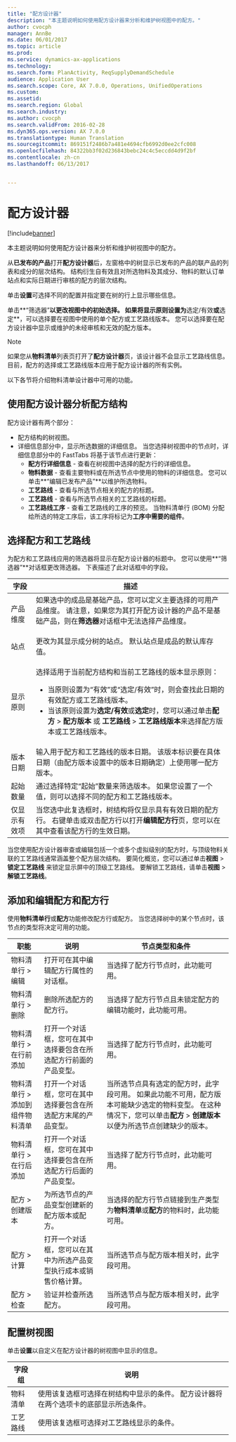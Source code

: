 ```yaml
---
title: "配方设计器"
description: "本主题说明如何使用配方设计器来分析和维护树视图中的配方。"
author: cvocph
manager: AnnBe
ms.date: 06/01/2017
ms.topic: article
ms.prod: 
ms.service: dynamics-ax-applications
ms.technology: 
ms.search.form: PlanActivity, ReqSupplyDemandSchedule
audience: Application User
ms.search.scope: Core, AX 7.0.0, Operations, UnifiedOperations
ms.custom: 
ms.assetid: 
ms.search.region: Global
ms.search.industry: 
ms.author: cvocph
ms.search.validFrom: 2016-02-28
ms.dyn365.ops.version: AX 7.0.0
ms.translationtype: Human Translation
ms.sourcegitcommit: 869151f2486b7a481e4694cfb6992d0ee2cfc008
ms.openlocfilehash: 84322bb3f02d236843bebc24c4c5eccdd4d9f2bf
ms.contentlocale: zh-cn
ms.lasthandoff: 06/13/2017


---
```


# <a name="formula-designer"></a>配方设计器

[!include[banner](../includes/banner.md)]

本主题说明如何使用配方设计器来分析和维护树视图中的配方。

从**已发布的产品**打开**配方设计器**后，左窗格中的树显示已发布的产品的联产品的列表和成分的层次结构。 结构衍生自有效且对所选物料及其成分、物料的默认订单站点和实际日期进行审核的配方的层次结构。

单击**设置**可选择不同的配置并指定要在树的行上显示哪些信息。

单击**“筛选器”**以更改视图中的初始选择。 如果将显示原则设置为**选定/有效**或**选定**，可以选择要在视图中使用的单个配方或工艺路线版本。 您可以选择要在配方设计器中显示或维护的未经审核和无效的配方版本。  

> [!NOTE]
> 如果您从**物料清单**列表页打开了**配方设计器**页，该设计器不会显示工艺路线信息。 目前，配方的选择或工艺路线版本应用于配方设计器的所有实例。  

以下各节将介绍物料清单设计器中可用的功能。

## <a name="analyze-a-formula-structure-by-using-the-formula-designer"></a>使用配方设计器分析配方结构
配方设计器有两个部分：

-   配方结构的树视图。
-   详细信息部分中，显示所选数据的详细信息。 当您选择树视图中的节点时，详细信息部分中的 FastTabs 将基于该节点进行更新：
    -   **配方行详细信息** - 查看在树视图中选择的配方行的详细信息。
    -   **物料数据** - 查看主要物料或在所选节点中使用的物料的详细信息。 您可以单击**“编辑已发布产品”**以维护所选物料。
    -   **工艺路线** - 查看与所选节点相关的配方的标题。
    -   **工艺路线** - 查看与所选节点相关的工艺路线的标题。
    -   **工艺路线工序** - 查看工艺路线的工序的预览。 当物料清单行 (BOM) 分配给所选的特定工序后，该工序将标记为**工序中需要的组件**。

## <a name="select-a-formula-and-route"></a>选择配方和工艺路线
为配方和工艺路线应用的筛选器将显示在配方设计器的标题中。 您可以使用**“筛选器”**对话框更改筛选器。 下表描述了此对话框中的字段。

<table>
<thead>
<tr class="header">
<th>字段</th>
<th>描述</th>
</tr>
</thead>
<tbody>
<tr class="odd">
<td>产品维度</td>
<td>如果选中的成品是基础产品，您可以定义主要选择的可用产品维度。 请注意，如果您为其打开配方设计器的产品不是基础产品，则在<strong>筛选器</strong>对话框中无法选择产品维度。</p></td>
</tr>
<tr class="even">
<td>站点</td>
<td>更改为其显示成分树的站点。 默认站点是成品的默认库存值。</td>
</tr>
<tr class="odd">
<td>显示原则</td>
<td><p>选择适用于当前配方结构和当前工艺路线的版本显示原则：</p>
<ul>
<li>当原则设置为“有效”<strong></strong>或“选定/有效”<strong></strong>时，则会查找此日期的有效配方或工艺路线版本。</li>
<li>当该原则设置为<strong>选定/有效</strong>或<strong>选定</strong>时，您可以通过单击<strong>配方</strong> &gt; <strong>配方版本</strong> 或 <strong>工艺路线</strong> &gt; <strong>工艺路线版本</strong>来选择配方版本或工艺路线版本。</li>
</ul></td>
</tr>
<tr class="even">
<td>版本日期</td>
<td>输入用于配方和工艺路线的版本日期。 该版本标识要在具体日期（由配方版本设置中的版本日期确定）上使用哪一配方版本。</td>
</tr>
<tr class="odd">
<td>起始数量</td>
<td>通过选择特定“起始”数量来筛选版本。 如果您设置了一个值，则可以选择不同的配方和工艺路线版本。</td>
</tr>
<tr class="even">
<td>仅显示有效项</td>
<td>当您选中此复选框时，树结构将仅显示具有有效日期的配方行。 右键单击或双击配方行以打开<strong>编辑配方行</strong>页，您可以在其中查看该配方行的生效日期。</td>
</tr>
</tbody>
</table>

当您使用配方设计器审查或编辑包括一个或多个虚拟级别的配方时，与顶级物料关联的工艺路线通常涵盖整个配方层次结构。 要简化概览，您可以通过单击**视图** &gt; **锁定工艺路线** 来锁定显示屏中的顶级工艺路线。 要解锁工艺路线，请单击**视图** &gt; **解锁工艺路线**。

## <a name="add-and-edit-formulas-and-formula-lines"></a>添加和编辑配方和配方行
使用**物料清单行**或**配方**功能修改配方行或配方。 当您选择树中的某个节点时，该节点的类型将决定可用的功能。

| 职能                            | 说明                                                                                               | 节点类型和条件 |
|-------------------------------------|-----------------------------------------------------------------------------------------------------------|--------------------------|
| 物料清单行 &gt; 编辑                 | 打开可在其中编辑配方行属性的对话框。                                         | 当选择了配方行节点时，此功能可用。 |
| 物料清单行 &gt; 删除               | 删除所选配方的配方行。                                                          | 当选择了配方行节点且未锁定配方的编辑功能时，此功能可用。 |
| 物料清单行 &gt; 在行前添加      | 打开一个对话框，您可在其中选择要包含在所选配方行前面的产品变型。     | 当选择了配方行节点时，此功能可用。 |
| 物料清单行 &gt; 添加到组件物料清单 | 打开一个对话框，您可在其中选择要包含在所选配方末尾的产品变型。   | 当所选节点具有选定的配方时，此字段可用。 如果此功能不可用，配方版本可能缺少选定的物料变型。 在这种情况下，您可以单击**配方** &gt; **创建版本**以便为所选节点创建缺少的版本。 |
| 物料清单行 &gt; 在行后添加       | 打开一个对话框，您可在其中选择要包含在所选配方行后面的产品变型。      | 当选择了配方行节点时，此功能可用。 |
| 配方 &gt; 创建版本         | 为所选节点的产品变型创建新的配方版本或配方。                     | 当选择的配方行节点链接到生产类型为**物料清单**或**配方**的物料时，此功能可用。 |
| 配方 &gt; 计算            | 打开一个对话框，您可以在其中为所选产品变型执行成本或销售价格计算。 | 当所选节点与配方版本相关时，此字段可用。 |
| 配方 &gt; 检查                  | 验证并检查所选配方。                                                                  | 当所选节点与配方版本相关时，此字段可用。 |

## <a name="configuring-the-tree-view"></a>配置树视图
单击**设置**以自定义在配方设计器的树视图中显示的信息。

| 字段组 | 说明 |
|-------------|-------------|
| 物料清单         | 使用该复选框可选择在树结构中显示的条件。 配方设计器将在两个选项卡的底部显示所选条件。 |
| 工艺路线       | 使用该复选框可选择对工艺路线显示的条件。 |

